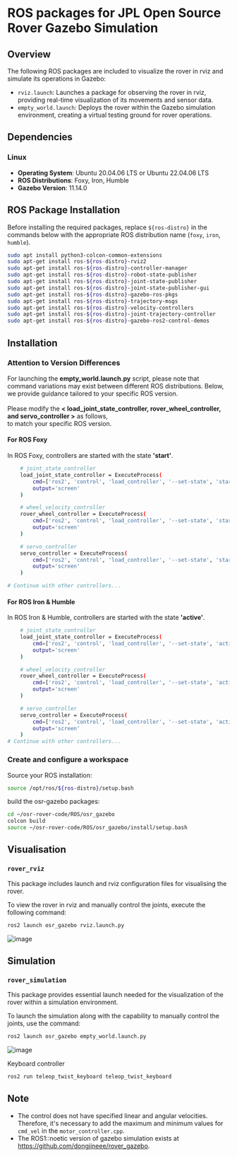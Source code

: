 # ROS packages for JPL Open Source Rover Gazebo Simulation

## Overview
The following ROS packages are included to visualize the rover in rviz and simulate its operations in Gazebo:

- `rviz.launch`: Launches a package for observing the rover in rviz, providing real-time visualization of its movements and sensor data.
- `empty_world.launch`: Deploys the rover within the Gazebo simulation environment, creating a virtual testing ground for rover operations.

## Dependencies

### Linux
- **Operating System**: Ubuntu 20.04.06 LTS or Ubuntu 22.04.06 LTS
- **ROS Distributions**: Foxy, Iron, Humble
- **Gazebo Version**: 11.14.0

## ROS Package Installation
Before installing the required packages, replace `${ros-distro}` in the commands below with the appropriate ROS distribution name (`foxy`, `iron`, `humble`).

```bash
sudo apt install python3-colcon-common-extensions
sudo apt-get install ros-${ros-distro}-rviz2
sudo apt-get install ros-${ros-distro}-controller-manager
sudo apt-get install ros-${ros-distro}-robot-state-publisher
sudo apt-get install ros-${ros-distro}-joint-state-publisher
sudo apt-get install ros-${ros-distro}-joint-state-publisher-gui 
sudo apt-get install ros-${ros-distro}-gazebo-ros-pkgs
sudo apt-get install ros-${ros-distro}-trajectory-msgs
sudo apt-get install ros-${ros-distro}-velocity-controllers
sudo apt-get install ros-${ros-distro}-joint-trajectory-controller
sudo apt-get install ros-${ros-distro}-gazebo-ros2-control-demos
```

## Installation

### Attention to Version Differences

For launching the **empty_world.launch.py** script, please note that command variations may exist between different ROS distributions. Below, we provide guidance tailored to your specific ROS version.<br/>
<br/>
Please modify the **< load_joint_state_controller, rover_wheel_controller, and servo_controller >** as follows, 
<br/>to match your specific ROS version.

#### For ROS Foxy
In ROS Foxy, controllers are started with the state **'start'**.

```bash
    # joint_state_controller
    load_joint_state_controller = ExecuteProcess(
        cmd=['ros2', 'control', 'load_controller', '--set-state', 'start', 'joint_state_broadcaster'],
        output='screen'
    )

    # wheel_velocity_controller
    rover_wheel_controller = ExecuteProcess(
        cmd=['ros2', 'control', 'load_controller', '--set-state', 'start', 'wheel_controller'],
        output='screen'
    )

    # servo_controller
    servo_controller = ExecuteProcess(
        cmd=['ros2', 'control', 'load_controller', '--set-state', 'start', 'servo_controller'],
        output='screen'
    )

# Continue with other controllers...
```
#### For ROS Iron & Humble
In ROS Iron & Humble, controllers are started with the state **'active'**.

```bash
    # joint_state_controller
    load_joint_state_controller = ExecuteProcess(
        cmd=['ros2', 'control', 'load_controller', '--set-state', 'active', 'joint_state_broadcaster'],
        output='screen'
    )

    # wheel_velocity_controller
    rover_wheel_controller = ExecuteProcess(
        cmd=['ros2', 'control', 'load_controller', '--set-state', 'active', 'wheel_controller'],
        output='screen'
    )

    # servo_controller
    servo_controller = ExecuteProcess(
        cmd=['ros2', 'control', 'load_controller', '--set-state', 'active', 'servo_controller'],
        output='screen'
    )
# Continue with other controllers...
```
### Create and configure a workspace
Source your ROS installation:
```bash
source /opt/ros/${ros-distro}/setup.bash
```
build the osr-gazebo packages:
```bash
cd ~/osr-rover-code/ROS/osr_gazebo
colcon build
source ~/osr-rover-code/ROS/osr_gazebo/install/setup.bash
```
## Visualisation

### `rover_rviz`

This package includes launch and rviz configuration files for visualising the rover.

To view the rover in rviz and manually control the joints, execute the following command:

```bash
ros2 launch osr_gazebo rviz.launch.py
```
![image](https://github.com/dongjineee/rover_gazebo/assets/150753899/f49548d0-8ecb-4b25-8ce6-bd643bb90b1a)

## Simulation

### `rover_simulation`

This package provides essential launch needed for the visualization of the rover within a simulation environment.

To launch the simulation along with the capability to manually control the joints, use the command:

```bash
ros2 launch osr_gazebo empty_world.launch.py
```
![image](https://github.com/dongjineee/rover_gazebo/assets/150753899/481e0aaf-6336-45e5-b138-49ee7df5e509)

Keyboard controller
```bash
ros2 run teleop_twist_keyboard teleop_twist_keyboard
```
## Note
- The control does not have specified linear and angular velocities. Therefore, it's necessary to add the maximum and minimum values for `cmd_vel` in the `motor_controller.cpp`.
- The ROS1::noetic version of gazebo simulation exists at https://github.com/dongjineee/rover_gazebo.

